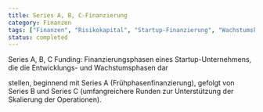 ```yaml
---
title: Series A, B, C-Finanzierung
category: Finanzen
tags: ["Finanzen", "Risikokapital", "Startup-Finanzierung", "Wachstumskapital"]
status: completed
---
```

Series A, B, C Funding: Finanzierungsphasen eines Startup-Unternehmens, die die Entwicklungs- und Wachstumsphasen dar

stellen, beginnend mit Series A (Frühphasenfinanzierung), gefolgt von Series B und Series C (umfangreichere Runden zur Unterstützung der Skalierung der Operationen).